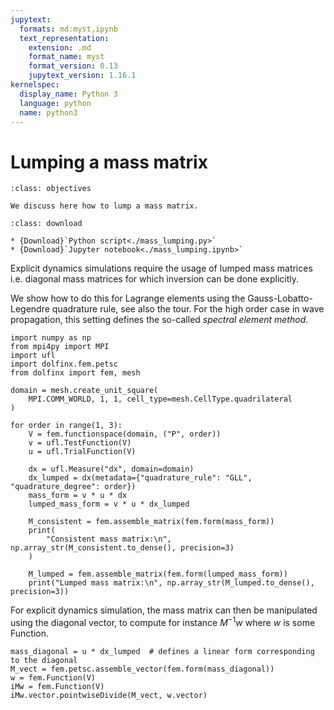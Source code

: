 ```yaml
---
jupytext:
  formats: md:myst,ipynb
  text_representation:
    extension: .md
    format_name: myst
    format_version: 0.13
    jupytext_version: 1.16.1
kernelspec:
  display_name: Python 3
  language: python
  name: python3
---
```


# Lumping a mass matrix

```{admonition} Objectives
:class: objectives

We discuss here how to lump a mass matrix.
```

```{admonition} Download sources
:class: download

* {Download}`Python script<./mass_lumping.py>`
* {Download}`Jupyter notebook<./mass_lumping.ipynb>`
```


Explicit dynamics simulations require the usage of lumped mass matrices i.e. diagonal mass matrices for which inversion can be done explicitly.

We show how to do this for Lagrange elements using the Gauss-Lobatto-Legendre quadrature rule, see also the [](/tips/quadrature_schemes/quadrature_schemes.md) tour. For the high order case in wave propagation, this setting defines the so-called *spectral element method*.

```{code-cell} ipython3
import numpy as np
from mpi4py import MPI
import ufl
import dolfinx.fem.petsc
from dolfinx import fem, mesh

domain = mesh.create_unit_square(
    MPI.COMM_WORLD, 1, 1, cell_type=mesh.CellType.quadrilateral
)

for order in range(1, 3):
    V = fem.functionspace(domain, ("P", order))
    v = ufl.TestFunction(V)
    u = ufl.TrialFunction(V)

    dx = ufl.Measure("dx", domain=domain)
    dx_lumped = dx(metadata={"quadrature_rule": "GLL", "quadrature_degree": order})
    mass_form = v * u * dx
    lumped_mass_form = v * u * dx_lumped

    M_consistent = fem.assemble_matrix(fem.form(mass_form))
    print(
        "Consistent mass matrix:\n", np.array_str(M_consistent.to_dense(), precision=3)
    )

    M_lumped = fem.assemble_matrix(fem.form(lumped_mass_form))
    print("Lumped mass matrix:\n", np.array_str(M_lumped.to_dense(), precision=3))
```

For explicit dynamics simulation, the mass matrix can then be manipulated using the diagonal vector, to compute for instance $M^{-1}w$ where $w$ is some Function.

```{code-cell} ipython3
mass_diagonal = u * dx_lumped  # defines a linear form corresponding to the diagonal
M_vect = fem.petsc.assemble_vector(fem.form(mass_diagonal))
w = fem.Function(V)
iMw = fem.Function(V)
iMw.vector.pointwiseDivide(M_vect, w.vector)
```
